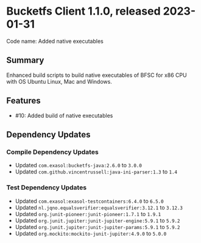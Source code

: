 # Bucketfs Client 1.1.0, released 2023-01-31

Code name: Added native executables

## Summary

Enhanced build scripts to build native executables of BFSC for x86 CPU with OS Ubuntu Linux, Mac and Windows.

## Features

* #10: Added build of native executables

## Dependency Updates

### Compile Dependency Updates

* Updated `com.exasol:bucketfs-java:2.6.0` to `3.0.0`
* Updated `com.github.vincentrussell:java-ini-parser:1.3` to `1.4`

### Test Dependency Updates

* Updated `com.exasol:exasol-testcontainers:6.4.0` to `6.5.0`
* Updated `nl.jqno.equalsverifier:equalsverifier:3.12.1` to `3.12.3`
* Updated `org.junit-pioneer:junit-pioneer:1.7.1` to `1.9.1`
* Updated `org.junit.jupiter:junit-jupiter-engine:5.9.1` to `5.9.2`
* Updated `org.junit.jupiter:junit-jupiter-params:5.9.1` to `5.9.2`
* Updated `org.mockito:mockito-junit-jupiter:4.9.0` to `5.0.0`
